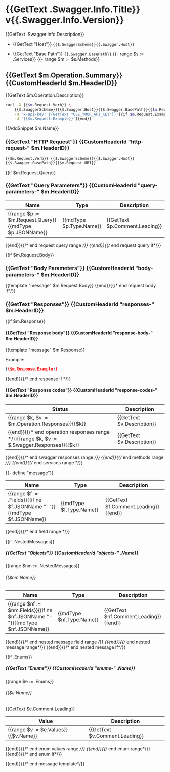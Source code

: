 # {{GetText .Swagger.Info.Title}} v{{.Swagger.Info.Version}}

{{GetText .Swagger.Info.Description}}

* {{GetText "Host"}} `{{$.SwaggerScheme}}{{.Swagger.Host}}`

* {{GetText "Base Path"}} `{{.Swagger.BasePath}}`
{{- range $s := .Services}}
{{- range $m := $s.Methods}}

## {{GetText $m.Operation.Summary}} {{CustomHeaderId $m.HeaderID}}

{{GetText $m.Operation.Description}}

```sh
curl -X {{$m.Request.Verb}} \
	{{$.SwaggerScheme}}{{$.Swagger.Host}}{{$.Swagger.BasePath}}{{$m.Request.URI}} \
	-H 'x-api-key: {{GetText "USE_YOUR_API_KEY"}}'{{if $m.Request.Example}} \
	-d '{{$m.Request.Example}}'{{end}}
```

{{AddSnippet $m.Name}}

### {{GetText "HTTP Request"}} {{CustomHeaderId "http-request-" $m.HeaderID}}

`{{$m.Request.Verb}} {{$.SwaggerScheme}}{{$.Swagger.Host}}{{$.Swagger.BasePath}}{{$m.Request.URI}}`

{{if $m.Request.Query}}

### {{GetText "Query Parameters"}} {{CustomHeaderId "query-parameters-" $m.HeaderID}}

Name | Type | Description
---- | ---- | -----------
{{range $p := $m.Request.Query}}{{mdType $p.JSONName}} | {{mdType $p.Type.Name}} |{{GetText $p.Comment.Leading}}
{{end}}{{/* end request query range */}}
{{end}}{{/* end request query if*/}}

{{if $m.Request.Body}}
### {{GetText "Body Parameters"}} {{CustomHeaderId "body-parameters-" $m.HeaderID}}
{{template "message" $m.Request.Body}}
{{end}}{{/* end request body if*/}}

### {{GetText "Responses"}} {{CustomHeaderId "responses-" $m.HeaderID}}

{{if $m.Response}}

#### {{GetText "Response body"}} {{CustomHeaderId "response-body-" $m.HeaderID}}
{{template "message" $m.Response}}

Example:

```json
{{$m.Response.Example}}
```
{{end}}{{/* end response if */}}

#### {{GetText "Response codes"}} {{CustomHeaderId "response-codes-" $m.HeaderID}}

Status | Description
------ | -----------
{{range $k, $v := $m.Operation.Responses}}{{$k}} | {{GetText $v.Description}}
{{end}}{{/* end operation responses range */}}{{range $k, $v := $.Swagger.Responses}}{{$k}} | {{GetText $v.Description}}
{{end}}{{/* end swagger responses range */}}
{{end}}{{/* end methods range */}}
{{end}}{{/* end services range */}}

{{- define "message"}}

Name | Type | Description
---- | ---- | -----------
{{range $f := .Fields}}{{if ne $f.JSONName "-"}}{{mdType $f.JSONName}} | {{mdType $f.Type.Name}} | {{GetText $f.Comment.Leading}}{{end}}
{{end}}{{/* end field range */}}

{{if .NestedMessages}}
##### {{GetText "Objects"}} {{CustomHeaderId "objects-" .Name}}

{{range $nm := .NestedMessages}}
###### {{$nm.Name}}

Name | Type | Description
---- | ---- | -----------
{{range $nf := $nm.Fields}}{{if ne $nf.JSONName "-"}}{{mdType $nf.JSONName}} | {{mdType $nf.Type.Name}} | {{GetText $nf.Comment.Leading}}{{end}}
{{end}}{{/* end nested message field range */}}
{{end}}{{/* end nested message range*/}}
{{end}}{{/* end nested message if*/}}


{{if .Enums}}
##### {{GetText "Enums"}} {{CustomHeaderId "enums-" .Name}}

{{range $e := .Enums}}
###### {{$e.Name}}

{{GetText $e.Comment.Leading}}

Value | Description
----- | -----------
{{range $v := $e.Values}}{{$v.Name}} | {{GetText $v.Comment.Leading}}
{{end}}{{/* end enum values range */}}
{{end}}{{/* end enum range*/}}
{{end}}{{/* end enum if*/}}

{{end}}{{/* end message template*/}}
